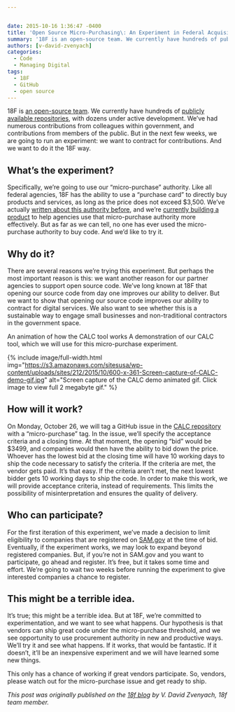 ```yaml
---


date: 2015-10-16 1:36:47 -0400
title: 'Open Source Micro-Purchasing\: An Experiment in Federal Acquisition'
summary: '18F is an open-source team. We currently have hundreds of publicly available repositories, with dozens under active development. We&amp;#8217;ve had numerous contributions from colleagues within government, and contributions from members of the public. But in the next few weeks, we are going to run an experiment\: we want to contract for contributions. And we want'
authors: [v-david-zvenyach]
categories:
  - Code
  - Managing Digital
tags:
  - 18F
  - GitHub
  - open source
---
```


18F is [an open-source team](https://github.com/18F/open-source-policy/blob/master/policy.md). We currently have hundreds of [publicly available repositories](https://github.com/18f), with dozens under active development. We&#8217;ve had numerous contributions from colleagues within government, and contributions from members of the public. But in the next few weeks, we are going to run an experiment: we want to contract for contributions. And we want to do it the 18F way.

## What&#8217;s the experiment?

Specifically, we’re going to use our &#8220;micro-purchase&#8221; authority. Like all federal agencies, 18F has the ability to use a &#8220;purchase card&#8221; to directly buy products and services, as long as the price does not exceed $3,500. We&#8217;ve actually [written about this authority before](https://18f.gsa.gov/2015/08/06/communicart-tool-will-streamline-purchase-card-process/), and we&#8217;re [currently building a product](https://18f.gsa.gov/dashboard/project/C2/) to help agencies use that micro-purchase authority more effectively. But as far as we can tell, no one has ever used the micro-purchase authority to buy code. And we&#8217;d like to try it.

## Why do it?

There are several reasons we’re trying this experiment. But perhaps the most important reason is this: we want another reason for our partner agencies to support open source code. We&#8217;ve long known at 18F that opening our source code from day one improves our ability to deliver. But we want to show that opening our source code improves our ability to contract for digital services. We also want to see whether this is a sustainable way to engage small businesses and non-traditional contractors in the government space.

An animation of how the CALC tool works A demonstration of our CALC tool, which we will use for this micro-purchase experiment.

{% include image/full-width.html img="https://s3.amazonaws.com/sitesusa/wp-content/uploads/sites/212/2015/10/600-x-361-Screen-capture-of-CALC-demo-gif.jpg" alt="Screen capture of the CALC demo animated gif. Click image to view full 2 megabyte gif." %}


## How will it work?

On Monday, October 26, we will tag a GitHub issue in the [CALC repository](https://github.com/18F/calc) with a &#8220;micro-purchase&#8221; tag. In the issue, we&#8217;ll specify the acceptance criteria and a closing time. At that moment, the opening &#8220;bid&#8221; would be $3499, and companies would then have the ability to bid down the price. Whoever has the lowest bid at the closing time will have 10 working days to ship the code necessary to satisfy the criteria. If the criteria are met, the vendor gets paid. It&#8217;s that easy. If the criteria aren&#8217;t met, the next lowest bidder gets 10 working days to ship the code. In order to make this work, we will provide acceptance criteria, instead of requirements. This limits the possibility of misinterpretation and ensures the quality of delivery.

## Who can participate?

For the first iteration of this experiment, we’ve made a decision to limit eligibility to companies that are registered on [SAM.gov](https://www.sam.gov/portal/SAM/##11) at the time of bid. Eventually, if the experiment works, we may look to expand beyond registered companies. But, if you&#8217;re not in SAM.gov and you want to participate, go ahead and register. It&#8217;s free, but it takes some time and effort. We&#8217;re going to wait two weeks before running the experiment to give interested companies a chance to register.

## This might be a terrible idea.

It’s true; this might be a terrible idea. But at 18F, we&#8217;re committed to experimentation, and we want to see what happens. Our hypothesis is that vendors can ship great code under the micro-purchase threshold, and we see opportunity to use procurement authority in new and productive ways. We&#8217;ll try it and see what happens. If it works, that would be fantastic. If it doesn’t, it&#8217;ll be an inexpensive experiment and we will have learned some new things.

This only has a chance of working if great vendors participate. So, vendors, please watch out for the micro-purchase issue and get ready to ship.

_This post was originally published on the [18f blog](https://18f.gsa.gov/blog/) by V. David Zvenyach, 18f team member._